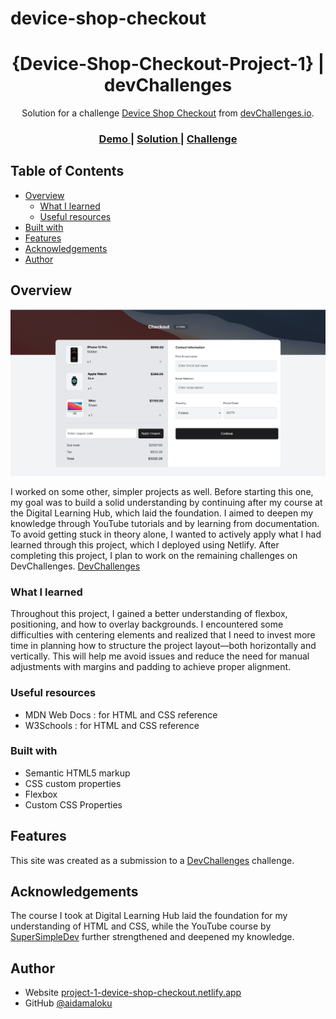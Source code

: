 # device-shop-checkout

<!-- Please update value in the {}  -->

<h1 align="center">{Device-Shop-Checkout-Project-1} | devChallenges</h1>

<div align="center">
   Solution for a challenge <a href="https://devchallenges.io/challenge/apple-shop-checkout-page-challenge" target="_blank">Device Shop Checkout</a> from <a href="http://devchallenges.io" target="_blank">devChallenges.io</a>.
</div>

<div align="center">
  <h3>
    <a href="https://project-1-device-shop-checkout.netlify.app/">
      Demo
    </a>
    <span> | </span>
    <a href="https://github.com/aidamaloku/Device-Shop-Checkout-Project-1">
      Solution
    </a>
    <span> | </span>
    <a href="https://devchallenges.io/challenge/apple-shop-checkout-page-challenge">
      Challenge
    </a>
  </h3>
</div>

<!-- TABLE OF CONTENTS -->

## Table of Contents

- [Overview](#overview)
  - [What I learned](#what-i-learned)
  - [Useful resources](#useful-resources)
- [Built with](#built-with)
- [Features](#features)
- [Acknowledgements](#acknowledgements)
- [Author](#author)

<!-- OVERVIEW -->

## Overview

![Screenshot of the website](Screenshot%20-%20Project-1.png)

I worked on some other, simpler projects as well. Before starting this one, my goal was to build a solid understanding by continuing after my course at the Digital Learning Hub, which laid the foundation. I aimed to deepen my knowledge through YouTube tutorials and by learning from documentation. To avoid getting stuck in theory alone, I wanted to actively apply what I had learned through this project, which I deployed using Netlify. After completing this project, I plan to work on the remaining challenges on DevChallenges. [DevChallenges](https://devchallenges.io/challenges-dashboard)



### What I learned

<!-- Use this section to recap over some of your major learnings while working through this project. Writing these out and providing code samples of areas you want to highlight is a great way to reinforce your own knowledge. -->

Throughout this project, I gained a better understanding of flexbox, positioning, and how to overlay backgrounds.
I encountered some difficulties with centering elements and realized that I need to invest more time in planning how to structure the project layout—both horizontally and vertically. This will help me avoid issues and reduce the need for manual adjustments with margins and padding to achieve proper alignment.

### Useful resources

- MDN Web Docs : for HTML and CSS reference
- W3Schools : for HTML and CSS reference

### Built with

<!-- This section should list any major frameworks that you built your project using. Here are a few examples.-->

- Semantic HTML5 markup
- CSS custom properties
- Flexbox
- Custom CSS Properties


## Features

<!-- List the features of your application or follow the template. Don't share the figma file here :) -->

This site was created as a submission to a [DevChallenges](https://devchallenges.io/challenges-dashboard) challenge.

## Acknowledgements

The course I took at Digital Learning Hub laid the foundation for my understanding of HTML and CSS, while the YouTube course by <a href="https://youtu.be/G3e-cpL7ofc?si=DJpaxBdoFtuAD_lU">SuperSimpleDev</a> further strengthened and deepened my knowledge.


## Author

- Website [project-1-device-shop-checkout.netlify.app](https://project-1-device-shop-checkout.netlify.app/)
- GitHub [@aidamaloku](https://github.com/aidamaloku)
